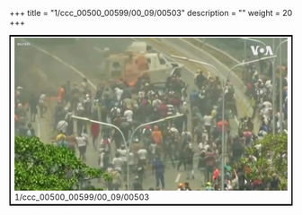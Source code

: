 +++
title = "1/ccc_00500_00599/00_09/00503"
description = ""
weight = 20
+++

<table style="border:2px solid black;max-width:800px;max-height:800px;" 
><tr><td>
<img class="center-fit-jpg"
src="/jpg_/aaa_20190430_NxaOmWaI8sI_00502.jpg">
1/ccc_00500_00599/00_09/00503
</img></td></tr></table>
